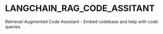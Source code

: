 # LANGCHAIN_RAG_CODE_ASSITANT
 Retrieval-Augmented Code Assistant    - Embed codebase and help with code queries.
